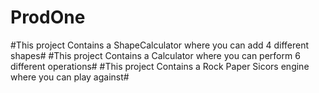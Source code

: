 ﻿# ProdOne
#This project Contains a ShapeCalculator where you can add 4 different shapes#
#This project Contains a Calculator where you can perform 6 different operations#
#This project Contains a Rock Paper Sicors engine where you can play against#
